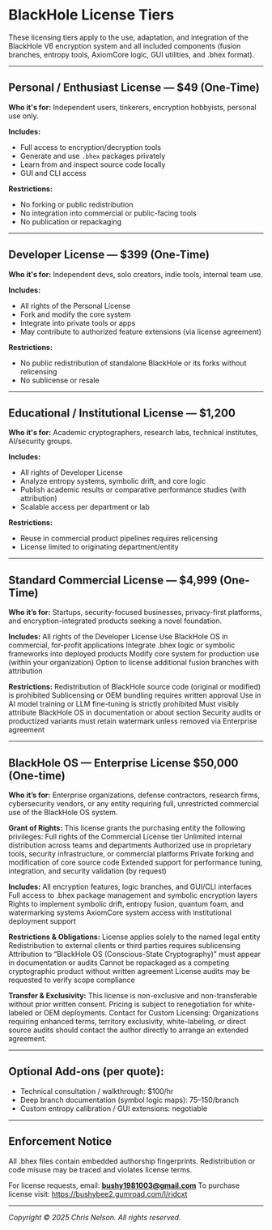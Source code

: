 #  BlackHole License Tiers

These licensing tiers apply to the use, adaptation, and integration of the BlackHole V6 encryption system and all included components (fusion branches, entropy tools, AxiomCore logic, GUI utilities, and .bhex format).

---

##  Personal / Enthusiast License — $49 (One-Time)

**Who it's for:** Independent users, tinkerers, encryption hobbyists, personal use only.

**Includes:**
- Full access to encryption/decryption tools
- Generate and use `.bhex` packages privately
- Learn from and inspect source code locally
- GUI and CLI access

**Restrictions:**
-  No forking or public redistribution
-  No integration into commercial or public-facing tools
-  No publication or repackaging

---

##  Developer License — $399 (One-Time)

**Who it's for:** Independent devs, solo creators, indie tools, internal team use.

**Includes:**
-  All rights of the Personal License
-  Fork and modify the core system
-  Integrate into private tools or apps
-  May contribute to authorized feature extensions (via license agreement)

**Restrictions:**
-  No public redistribution of standalone BlackHole or its forks without relicensing
-  No sublicense or resale

---

##  Educational / Institutional License — $1,200

**Who it's for:** Academic cryptographers, research labs, technical institutes, AI/security groups.

**Includes:**
-  All rights of Developer License
-  Analyze entropy systems, symbolic drift, and core logic
-  Publish academic results or comparative performance studies (with attribution)
-  Scalable access per department or lab

**Restrictions:**
-  Reuse in commercial product pipelines requires relicensing
-  License limited to originating department/entity

---

## Standard Commercial License — $4,999 (One-Time)

**Who it’s for:** Startups, security-focused businesses, privacy-first platforms, and encryption-integrated products seeking a novel foundation.

**Includes:**
All rights of the Developer License
Use BlackHole OS in commercial, for-profit applications
Integrate .bhex logic or symbolic frameworks into deployed products
Modify core system for production use (within your organization)
Option to license additional fusion branches with attribution

**Restrictions:**
Redistribution of BlackHole source code (original or modified) is prohibited
Sublicensing or OEM bundling requires written approval
Use in AI model training or LLM fine-tuning is strictly prohibited
Must visibly attribute BlackHole OS in documentation or about section
Security audits or productized variants must retain watermark unless removed via Enterprise agreement

---

## BlackHole OS — Enterprise License $50,000 (One-time)

**Who it’s for:**
Enterprise organizations, defense contractors, research firms, cybersecurity vendors, or any entity requiring full, unrestricted commercial use of the BlackHole OS system.

**Grant of Rights:**
This license grants the purchasing entity the following privileges:
Full rights of the Commercial License tier
Unlimited internal distribution across teams and departments
Authorized use in proprietary tools, security infrastructure, or commercial platforms
Private forking and modification of core source code
Extended support for performance tuning, integration, and security validation (by request)

**Includes:**
All encryption features, logic branches, and GUI/CLI interfaces
Full access to .bhex package management and symbolic encryption layers
Rights to implement symbolic drift, entropy fusion, quantum foam, and watermarking systems
AxiomCore system access with institutional deployment support

**Restrictions & Obligations:**
License applies solely to the named legal entity
Redistribution to external clients or third parties requires sublicensing
Attribution to “BlackHole OS (Conscious-State Cryptography)” must appear in documentation or audits
Cannot be repackaged as a competing cryptographic product without written agreement
License audits may be requested to verify scope compliance

**Transfer & Exclusivity:**
This license is non-exclusive and non-transferable without prior written consent. Pricing is subject to renegotiation for white-labeled or OEM deployments.
Contact for Custom Licensing:
Organizations requiring enhanced terms, territory exclusivity, white-labeling, or direct source audits should contact the author directly to arrange an extended agreement.

---

## Optional Add-ons (per quote):
-  Technical consultation / walkthrough: $100/hr
-  Deep branch documentation (symbol logic maps): $75–$150/branch
-  Custom entropy calibration / GUI extensions: negotiable

---

##  Enforcement Notice
All .bhex files contain embedded authorship fingerprints.
Redistribution or code misuse may be traced and violates license terms.

For license requests, email: **bushy1981003@gmail.com**
To purchase license visit:  https://bushybee2.gumroad.com/l/ridcxt

---

*Copyright © 2025 Chris Nelson. All rights reserved.*
